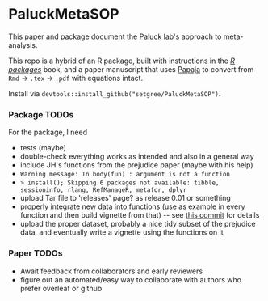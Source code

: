 

# PaluckMetaSOP

<!-- badges: start -->
<!-- badges: end -->

This paper and package document the [Paluck lab's](https://www.betsylevypaluck.com/) approach to meta-analysis. 

This repo is a hybrid of an R package, built with instructions in the [_R packages_](https://r-pkgs.org/) book, and a paper manuscript that uses [Papaja](https://github.com/crsh/papaja) to convert from `Rmd` -> `.tex` -> `.pdf` with equations intact. 

Install via `devtools::install_github("setgree/PaluckMetaSOP")`.

### Package TODOs

For the package, I need 
* tests (maybe)
* double-check everything works as intended and also in a general way
* include JH's functions from the prejudice paper (maybe with his help)
* `Warning message: In body(fun) : argument is not a function`
* `> install(); Skipping 6 packages not available: tibble, sessioninfo, rlang, RefManageR, metafor, dplyr`
* upload Tar file to 'releases' page? as release 0.01 or something
* properly integrate new data into functions (use as example in every function and then build vignette from that) -- see [this commit](https://github.com/setgree/PaluckMetaSOP/commit/fbd3901af39d456e0fbe09aa272d0f39156ca656) for details
* upload the proper dataset, probably a nice tidy subset of the prejudice data, and eventually write a vignette using the functions on it

### Paper TODOs

* Await feedback from collaborators and early reviewers
* figure out an automated/easy way to collaborate with authors who prefer overleaf or github
